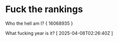 # Fuck the rankings

Who the hell am I?
{ 16068935 }

What fucking year is it?
[ 2025-04-08T02:26:40Z ]
